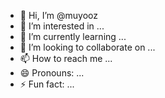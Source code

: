 - 👋 Hi, I’m @muyooz
- 👀 I’m interested in ...
- 🌱 I’m currently learning ...
- 💞️ I’m looking to collaborate on ...
- 📫 How to reach me ...
- 😄 Pronouns: ...
- ⚡ Fun fact: ...

<!---
muyooz/muyooz is a ✨ special ✨ repository because its `README.md` (this file) appears on your GitHub profile.
You can click the Preview link to take a look at your changes.
--->
